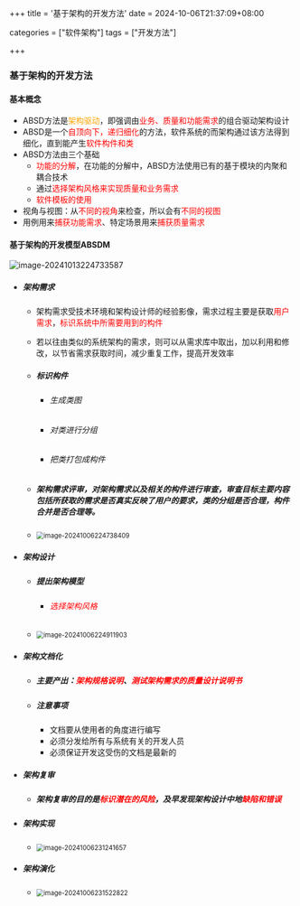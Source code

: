 +++
title = '基于架构的开发方法'
date = 2024-10-06T21:37:09+08:00

categories = ["软件架构"]
tags = ["开发方法"]

+++



### 基于架构的开发方法



#### 基本概念

- ABSD方法是<font color='orange'>架构驱动</font>，即强调由<font color='red'>业务、质量和功能需求</font>的组合驱动架构设计
- ABSD是一个<font color='red'>自顶向下，递归细化</font>的方法，软件系统的而架构通过该方法得到细化，直到能产生<font color='red'>软件构件和类</font>
- ABSD方法由三个基础
  - <font color='red'>功能的分解</font>，在功能的分解中，ABSD方法使用已有的基于模块的内聚和耦合技术
  - 通过<font color='red'>选择架构风格来实现质量和业务需求</font>
  - <font color='red'>软件模板的使用</font> 
- 视角与视图：从<font color='red'>不同的视角</font>来检查，所以会有<font color='red'>不同的视图</font>
- 用例用来<font color='red'>捕获功能需求</font>、特定场景用来<font color='red'>捕获质量需求</font>





#### 基于架构的开发模型ABSDM



![image-20241013224733587](https://filestore.lifepoem.fun/know/202410132247623.png)





- ##### 架构需求

  - 架构需求受技术环境和架构设计师的经验影像，需求过程主要是获取<font color='red'>用户需求</font>，<font color='red'>标识系统中所需要用到的构件</font>

  - 若以往由类似的系统架构的需求，则可以从需求库中取出，加以利用和修改，以节省需求获取时间，减少重复工作，提高开发效率

  - ##### 标识构件

    - ###### 生成类图

    - ###### 对类进行分组

    - ###### 把类打包成构件

  - ##### 架构需求评审，对架构需求以及相关的构件进行审查，审查目标主要内容包括所获取的需求是否真实反映了用户的要求，类的分组是否合理，构件合并是否合理等。

  - <img src="https://filestore.lifepoem.fun/know/202410062247442.png" alt="image-20241006224738409" style="zoom: 80%;" />

- ##### 架构设计

  - ##### 提出架构模型

    - ###### <font color='red'>选择架构风格</font>

  - <img src="https://filestore.lifepoem.fun/know/202410062249934.png" alt="image-20241006224911903" style="zoom: 80%;" />

- ##### 架构文档化

  - ##### 主要产出：<font color='red'>架构规格说明</font>、<font color='red'>测试架构需求的质量设计说明书</font>
  - ##### 注意事项
    
    - 文档要从使用者的角度进行编写
    - 必须分发给所有与系统有关的开发人员
    - 必须保证开发这受伤的文档是最新的

- ##### 架构复审

  - ##### 架构复审的目的是<font color='red'>标识潜在的风险</font>，及早发现架构设计中地<font color='red'>缺陷和错误</font>

- ##### 架构实现

  - <img src="https://filestore.lifepoem.fun/know/202410062312696.png" alt="image-20241006231241657" style="zoom:80%;" />

- ##### 架构演化

  - <img src="https://filestore.lifepoem.fun/know/202410062315854.png" alt="image-20241006231522822" style="zoom:80%;" />



